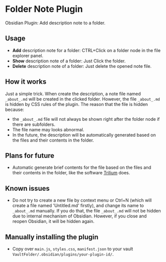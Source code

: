 # Folder Note Plugin

Obsidian Plugin: Add description note to a folder. 

## Usage

- **Add** description note for a folder: CTRL+Click on a folder node in the file explorer panel.
- **Show** description note of a folder: Just Click the folder.
- **Delete** description note of a folder: Just delete the opened note file.

## How it works

Just a simple trick. When create the description, a note file named `_about_.md` will be created in the clicked folder. However, the file `_about_.md` is hidden by CSS rules of the plugin. The reason that the file is hidden because:

- the `_about_.md` file will not always be shown right after the folder node if there are subfolders.
- The file name may looks abnormal.
- In the future, the description will be automatically generated based on the files and their contents in the folder. 

## Plans for future

- Automatic generate brief contents for the file based on the files and their contents in the folder, like the software [Trilium](https://github.com/zadam/trilium) does. 

## Known issues

- Do not try to create a new file by context menu or Ctrl+N (which will create a file named 'Untitled.md' firstly), and change its name to  `_about_.md` manually. If you do that, the file  `_about_.md` will not be hidden due to internal mechanism of Obsidian. However, if you close and reopen Obsidian, it will be hidden again.

## Manually installing the plugin

- Copy over `main.js`, `styles.css`, `manifest.json` to your vault `VaultFolder/.obsidian/plugins/your-plugin-id/`.

